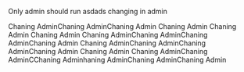 Only admin should run asdads changing in
 admin


 
Chaning AdminChaning AdminChaning Admin
Chaning Admin
Chaning Admin
Chaning Admin
Chaning AdminChaning AdminChaning AdminChaning Admin
Chaning AdminChaning AdminChaning AdminChaning Admin
Chaning Admin
Chaning AdminChaning AdminCChaning Adminhaning AdminChaning AdminChaning Admin
